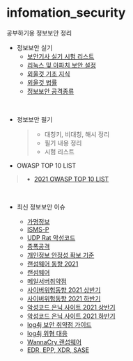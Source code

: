 # infomation_security
공부하기용 정보보안 정리

- 정보보안 실기
  - [보안기사 실기 시험 리스트](https://github.com/sungmin4036/infomation_security/tree/main/%EC%A0%95%EB%B3%B4%EB%B3%B4%EC%95%88%EA%B8%B0%EC%82%AC_%EC%8B%A4%EA%B8%B0%EC%A0%95%EB%A6%AC/%EB%B3%B4%EC%95%88%EA%B8%B0%EC%82%AC%20%EC%8B%A4%EA%B8%B0%20%EC%8B%9C%ED%97%98%20%EB%A6%AC%EC%8A%A4%ED%8A%B8)
  - [리눅스 및 아파치 보안 설정](https://github.com/sungmin4036/infomation_security/blob/main/%EC%A0%95%EB%B3%B4%EB%B3%B4%EC%95%88%EA%B8%B0%EC%82%AC_%EC%8B%A4%EA%B8%B0%EC%A0%95%EB%A6%AC/%EB%A6%AC%EB%88%85%EC%8A%A4%20%EB%B0%8F%20%EC%95%84%ED%8C%8C%EC%B9%98%20%EB%B3%B4%EC%95%88%EC%84%A4%EC%A0%95.md)
  - [외울것 기초 지식](https://github.com/sungmin4036/infomation_security/blob/main/%EC%A0%95%EB%B3%B4%EB%B3%B4%EC%95%88%EA%B8%B0%EC%82%AC_%EC%8B%A4%EA%B8%B0%EC%A0%95%EB%A6%AC/%EC%99%B8%EC%9A%B8%EA%B2%83_%EA%B8%B0%EC%B4%88%EC%A7%80%EC%8B%9D.md)
  - [외울것 법률](https://github.com/sungmin4036/infomation_security/blob/main/%EC%A0%95%EB%B3%B4%EB%B3%B4%EC%95%88%EA%B8%B0%EC%82%AC_%EC%8B%A4%EA%B8%B0%EC%A0%95%EB%A6%AC/%EC%99%B8%EC%9A%B8%EA%B2%83_%EB%B2%95%EB%A5%A0.md)
  - [정보보안 공격종류](https://github.com/sungmin4036/infomation_security/blob/main/%EC%A0%95%EB%B3%B4%EB%B3%B4%EC%95%88%EA%B8%B0%EC%82%AC_%EC%8B%A4%EA%B8%B0%EC%A0%95%EB%A6%AC/%EC%A0%95%EB%B3%B4%EB%B3%B4%EC%95%88_%EA%B3%B5%EA%B2%A9%EC%A2%85%EB%A5%98.md)

<br>


- 정보보안 필기
  > - 대칭키, 비대칭, 해시 정리
  > - 필기 내용 정리
  > - 시험 리스트

- OWASP TOP 10 LIST
> - [2021 OWASP TOP 10 LIST](https://github.com/sungmin4036/infomation_security/blob/main/OWASP%20TOP%2010%20LIST/OWASP%20TOP%202021%20LIST.md)

<br>

- 최신 정보보안 이슈

  - [가명정보](https://github.com/sungmin4036/infomation_security/blob/main/Recent_Issue/2021-10-09_%EA%B0%80%EB%AA%85%EC%A0%95%EB%B3%B4.md)
  - [ISMS-P](https://github.com/sungmin4036/infomation_security/blob/main/Recent_Issue/2021-10-09_ISMS-P.md)
  - [UDP Rat 악성코드](https://github.com/sungmin4036/infomation_security/blob/main/Recent_Issue/2021-10-09_UDP%20Rat.md)
  - [증폭공격](https://github.com/sungmin4036/infomation_security/blob/main/Recent_Issue/2021-10-23_%EC%A6%9D%ED%8F%AD%EA%B3%B5%EA%B2%A9.md)
  - [개인정보 안정성 확보 기준](https://github.com/sungmin4036/infomation_security/blob/main/Recent_Issue/2021-10-24_%EA%B0%9C%EC%9D%B8%EC%A0%95%EB%B3%B4%EC%9D%98%20%EC%95%88%EC%A0%84%EC%84%B1%20%ED%99%95%EB%B3%B4%EC%A1%B0%EC%B9%98%20%EA%B8%B0%EC%A4%80.md)
  - [랜섬웨어 동향 2021](https://github.com/sungmin4036/infomation_security/blob/main/Recent_Issue/%EB%9E%9C%EC%84%AC%EC%9B%A8%EC%96%B4%202021%20%EB%8F%99%ED%96%A5.md)
  - [랜섬웨어](https://github.com/sungmin4036/infomation_security/blob/main/Recent_Issue/%EB%9E%9C%EC%84%AC%EC%9B%A8%EC%96%B4.md)
  - [메일서버취약점](https://github.com/sungmin4036/infomation_security/blob/main/Recent_Issue/%EB%A9%94%EC%9D%BC%20%EC%84%9C%EB%B2%84%20%EC%B7%A8%EC%95%BD%EC%A0%90.md)
  - [사이버위험동향 2021 상반기](https://github.com/sungmin4036/infomation_security/blob/main/Recent_Issue/%EC%82%AC%EC%9D%B4%EB%B2%84%20%EC%9C%84%ED%98%91%20%EB%8F%99%ED%96%A5_2021%EC%83%81%EB%B0%98%EA%B8%B0.md)
  - [사이버위험동향 2021 하반기](https://github.com/sungmin4036/infomation_security/blob/main/Recent_Issue/%EC%82%AC%EC%9D%B4%EB%B2%84%20%EC%9C%84%ED%98%91%20%EB%8F%99%ED%96%A5_2021%ED%95%98%EB%B0%98%EA%B8%B0.md)
  - [악성코드 은닉 사이트 2021 상반기](https://github.com/sungmin4036/infomation_security/blob/main/Recent_Issue/%EC%95%85%EC%84%B1%EC%BD%94%EB%93%9C%EC%9D%80%EB%8B%89%EC%82%AC%EC%9D%B4%ED%8A%B8_2021%EC%83%81%EB%B0%98%EA%B8%B0.md)
  - [악성코드 은닉 사이트 2021 하반기](https://github.com/sungmin4036/infomation_security/blob/main/Recent_Issue/%EC%95%85%EC%84%B1%EC%BD%94%EB%93%9C%EC%9D%80%EB%8B%89%EC%82%AC%EC%9D%B4%ED%8A%B8_2021%ED%95%98%EB%B0%98%EA%B8%B0.md)
  - [log4j 보안 취약점 가이드](https://github.com/sungmin4036/infomation_security/blob/main/Recent_Issue/log4j%20%EB%B3%B4%EC%95%88%20%EC%B7%A8%EC%95%BD%EC%A0%90%20%EA%B0%80%EC%9D%B4%EB%93%9C.md)
  - [log4j 위협 대응](https://github.com/sungmin4036/infomation_security/blob/main/Recent_Issue/log4j%20%EC%9C%84%ED%98%91%20%EB%8C%80%EC%9D%91.md)
  - [WannaCry 랜섬웨어](https://github.com/sungmin4036/infomation_security/blob/main/Recent_Issue/WannaCry_%EB%9E%9C%EC%84%AC%EC%9B%A8%EC%96%B4.md)
  - [EDR, EPP, XDR, SASE](https://github.com/sungmin4036/infomation_security/blob/main/Recent_Issue/EDR%2C%20EPP%2C%20XDR%2C%20SASE.md)
